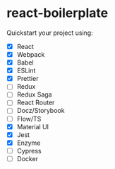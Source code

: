 # react-boilerplate
Quickstart your project using:
- [x] React
- [x] Webpack
- [x] Babel
- [x] ESLint
- [x] Prettier
- [ ] Redux
- [ ] Redux Saga
- [ ] React Router
- [ ] Docz/Storybook
- [ ] Flow/TS
- [x] Material UI
- [x] Jest
- [x] Enzyme
- [ ] Cypress
- [ ] Docker
